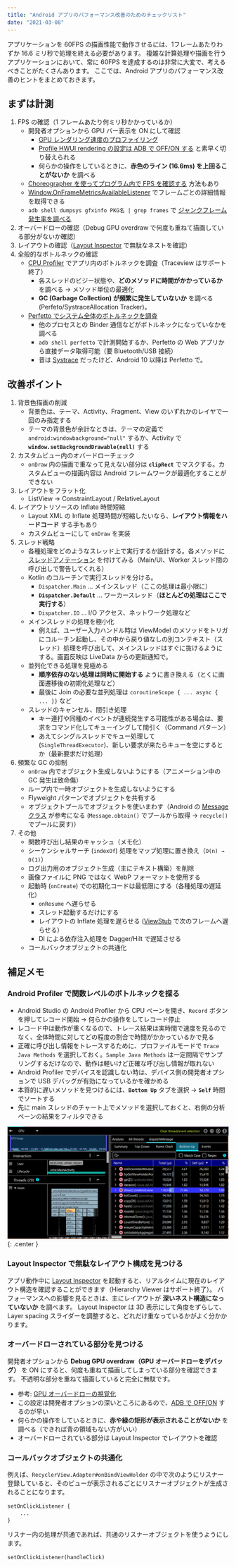 ```yaml
---
title: "Android アプリのパフォーマンス改善のためのチェックリスト"
date: "2021-03-08"
---
```


アプリケーションを 60FPS の描画性能で動作させるには、1フレームあたりわずか 16.6 ミリ秒で処理を終える必要があります。
複雑な計算処理や描画を行うアプリケーションにおいて、常に 60FPS を達成するのは非常に大変で、考えるべきことがたくさんあります。
ここでは、Android アプリのパフォーマンス改善のヒントをまとめておきます。


まずは計測
----

1. FPS の確認（1 フレームあたり何ミリ秒かかっているか）
    - 開発者オプションから GPU バー表示を ON にして確認
        - [GPU レンダリング速度のプロファイリング](https://developer.android.com/topic/performance/rendering/inspect-gpu-rendering?hl=ja)
        - [Profile HWUI rendering の設定は ADB で OFF/ON する](../tools/adb-debug-options.html) と素早く切り替えられる
        - 何らかの操作をしているときに、__赤色のライン (16.6ms) を上回ることがないか__ を調べる
    - [Choreographer を使ってプログラム内で FPS を確認する](../fw/fps.html) 方法もあり
    - [Window.OnFrameMetricsAvailableListener](https://developer.android.com/reference/kotlin/android/view/Window.OnFrameMetricsAvailableListener?hl=ja) でフレームごとの詳細情報を取得できる
    - `adb shell dumpsys gfxinfo PKG名 | grep frames` で [ジャンクフレーム発生率を調べる](../tools/janky-frames.html)
1. オーバードローの確認（Debug GPU overdraw で何度も重ねて描画している部分がないか確認）
1. レイアウトの確認（[Layout Inspector](https://developer.android.com/studio/debug/layout-inspector?hl=ja) で無駄なネストを確認）
1. 全般的なボトルネックの確認
    - [CPU Profiler](https://developer.android.com/studio/profile/cpu-profiler?hl=ja) でアプリ内のボトルネックを調査（Traceview はサポート終了）
        - 各スレッドのビジー状態や、__どのメソッドに時間がかかっているか__ を調べる → メソッド単位の最適化
        - __GC (Garbage Collection) が頻繁に発生していないか__ を調べる (Perfeto/SystraceAllocation Tracker)。
    - [Perfetto でシステム全体のボトルネックを調査](../tools/perfetto.html)
        - 他のプロセスとの Binder 通信などがボトルネックになっていなかを調べる
        - `adb shell perfetto` で計測開始するか、Perfetto の Web アプリから直接データ取得可能（要 Bluetooth/USB 接続）
        - 昔は [Systrace](https://developer.android.com/topic/performance/tracing/command-line?hl=ja) だったけど、Android 10 以降は Perfetto で。


改善ポイント
----

1. 背景色描画の削減
    - 背景色は、テーマ、Activity、Fragment、View のいずれかのレイヤで一回のみ指定する
    - テーマの背景色が余計なときは、テーマの定義で `android:windowbackground="null"` するか、Activity で __`window.setBackgroundDrawable(null)`__ する
1. カスタムビュー内のオバードローチェック
    - `onDraw` 内の描画で重なって見えない部分は __`clipRect`__ でマスクする。カスタムビューの描画内容は Android フレームワークが最適化することができない
1. レイアウトをフラット化
    - ListView → ConstraintLayout / RelativeLayout
1. レイアウトリソースの Inflate 時間短縮
    - Layout XML の Inflate 処理時間が短縮したいなら、__レイアウト情報をハードコード__ する手もあり
    - カスタムビューにして `onDraw` を実装
1. スレッド戦略
    - 各種処理をどのようなスレッド上で実行するか設計する。各メソッドに [スレッドアノテーション](https://developer.android.com/studio/write/annotations?hl=ja#thread-annotations) を付けてみる（Main/UI、Worker スレッド間の呼び出しで警告してくれる）
    - Kotlin のコルーチンで実行スレッドを分ける。
        - `Dispatcher.Main` ... メインスレッド（ここの処理は最小限に）
        - __`Dispatcher.Default`__ ... ワーカースレッド（__ほとんどの処理はここで実行する__）
        - `Dispatcher.IO` ... I/O アクセス、ネットワーク処理など
    - メインスレッドの処理を極小化
        - 例えば、ユーザー入力ハンドル時は ViewModel のメソッドをトリガにコルーチン起動し、その中から戻り値なしの別コンテキスト（スレッド）処理を呼び出して、メインスレッドはすぐに抜けるようにする。画面反映は LiveData からの更新通知で。
    - 並列化できる処理を見極める
        - __順序依存のない処理は同時に開始する__ ように書き換える（とくに画面遷移後の初期化処理など）
        - 最後に Join の必要な並列処理は `coroutineScope { ... async { ... }}` など
    - スレッドのキャンセル、間引き処理
        - キー連打や同種のイベントが連続発生する可能性がある場合は、要求をコマンド化してキューイングして間引く（Command パターン）
        - あえてシングルスレッドでキュー処理して (`SingleThreadExecutor`)、新しい要求が来たらキューを空にするとか（最新要求だけ処理）
1. 頻繁な GC の抑制
    - `onDraw` 内でオブジェクト生成しないようにする（アニメーション中の GC 発生は致命傷）
    - ループ内で一時オブジェクトを生成しないようにする
    - Flyweight パターンでオブジェクトを共有する
    - オブジェクトプールでオブジェクトを使いまわす（Android の [Message クラス](https://developer.android.com/reference/android/os/Message) が参考になる (`Message.obtain()` でプールから取得 → `recycle()` でプールに戻す)）
1. その他
    - 関数呼び出し結果のキャッシュ（メモ化）
    - シーケンシャルサーチ (`indexOf`) 処理をマップ処理に置き換え（`O(n) → O(1)`）
    - ログ出力用のオブジェクト生成（主にテキスト構築）を削除
    - 画像ファイルに PNG ではなく WebP フォーマットを使用する
    - 起動時 (`onCreate`) での初期化コードは最低限にする（各種処理の遅延化）
        - `onResume` へ遅らせる
        - スレッド起動するだけにする
        - レイアウトの Inflate 処理を遅らせる ([ViewStub](https://developer.android.com/reference/android/view/ViewStub) で次のフレームへ遅らせる）
        - DI による依存注入処理を Dagger/Hilt で遅延させる
    - コールバックオブジェクトの共通化


補足メモ
----

### Android Profiler で関数レベルのボトルネックを探る

- Android Studio の Android Profiler から CPU ペーンを開き、`Record` ボタンを押してレコード開始 → 何らかの操作をしてレコード停止
- レコード中は動作が重くなるので、トレース結果は実時間で速度を見るのでなく、全体時間に対してどの程度の割合で時間がかかっているかで見る
- 正確に呼び出し情報をトレースするために、プロファイルモードで `Trace Java Methods` を選択しておく。`Sample Java Methods` は一定間隔でサンプリングするだけなので、動作は軽いけど正確な呼び出し情報が取れない
- Android Profiler でデバイスを認識しない時は、デバイス側の開発者オプションで USB デバッグが有効になっているかを確かめる
- 本質的に遅いメソッドを見つけるには、__`Bottom Up`__ タブを選択 → __`Self`__ 時間でソートする
- 先に main スレッドのチャート上でメソッドを選択しておくと、右側の分析ペーンの結果をフィルタできる

![performance-checklist-001.png](performance-checklist-001.png){: .center }

### Layout Inspector で無駄なレイアウト構成を見つける

アプリ動作中に [Layout Inspector](https://developer.android.com/studio/debug/layout-inspector?hl=ja) を起動すると、リアルタイムに現在のレイアウト構造を確認することができます（Hierarchy Viewer はサポート終了）。
パフォーマンスへの影響を見るときは、主にレイアウトが __深いネスト構造になっていないか__ を調べます。
Layout Inspector は 3D 表示にして角度をずらして、Layer spacing スライダーを調整すると、どれだけ重なっているかがよく分かかります。

### オーバードローされている部分を見つける

開発者オプションから __Debug GPU overdraw（GPU オーバードローをデバッグ）__ を ON にすると、何度も重ねて描画してしまっている部分を確認できます。
不透明な部分を重ねて描画していると完全に無駄です。

- 参考: [GPU オーバードローの視覚化](https://developer.android.com/topic/performance/rendering/inspect-gpu-rendering?hl=ja#debug_overdraw)
- この設定は開発者オプションの深いところにあるので、[ADB で OFF/ON](http://localhost:4000/android/tools/adb-debug-options.html) するのが早い
- 何らかの操作をしているときに、__赤や緑の矩形が表示されることがないか__ を調べる（できれば青の領域もない方がいい）
- オーバードローされている部分は Layout Inspector でレイアウトを確認

### コールバックオブジェクトの共通化

例えば、`RecyclerView.Adapter#onBindViewHolder` の中で次のようにリスナー登録していると、そのビューが表示されるごとにリスナーオブジェクトが生成されることになります。

```
setOnClickListener {
    ...
}
```

リスナー内の処理が共通であれば、共通のリスナーオブジェクトを使うようにします。

```
setOnClickListener(handleClick)
```

